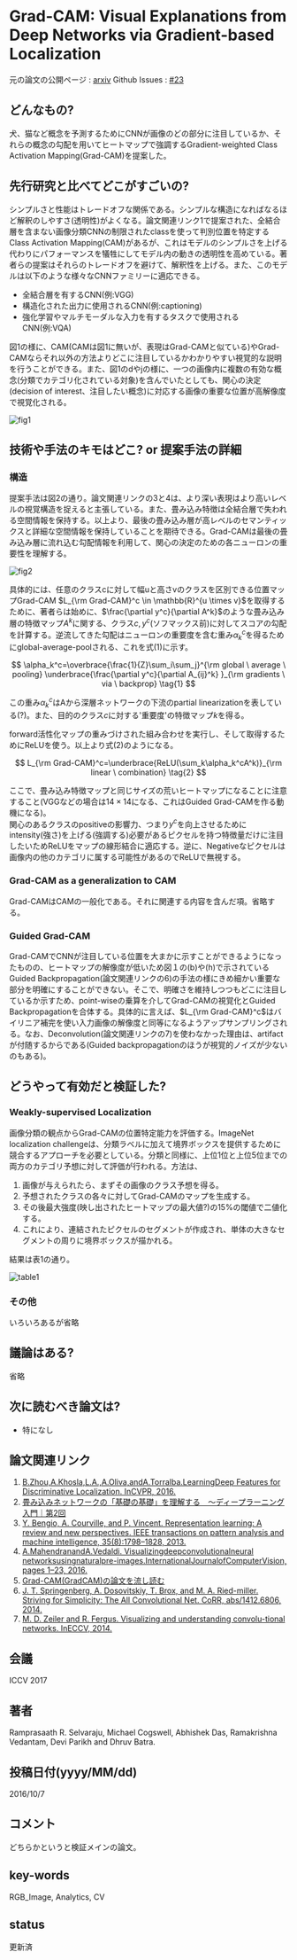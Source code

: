 # Grad-CAM: Visual Explanations from Deep Networks via Gradient-based Localization

元の論文の公開ページ : [arxiv](https://arxiv.org/abs/1610.02391)
Github Issues : [#23](https://github.com/Obarads/obarads.github.io/issues/23)

## どんなもの?
犬、猫など概念を予測するためにCNNが画像のどの部分に注目しているか、それらの概念の勾配を用いてヒートマップで強調するGradient-weighted Class Activation Mapping(Grad-CAM)を提案した。

## 先行研究と比べてどこがすごいの?
シンプルさと性能はトレードオフな関係である。シンプルな構造になればなるほど解釈のしやすさ(透明性)がよくなる。論文関連リンク1で提案された、全結合層を含まない画像分類CNNの制限されたclassを使って判別位置を特定するClass Activation Mapping(CAM)があるが、これはモデルのシンプルさを上げる代わりにパフォーマンスを犠牲にしてモデル内の動きの透明性を高めている。著者らの提案はそれらのトレードオフを避けて、解釈性を上げる。また、このモデルは以下のような様々なCNNファミリーに適応できる。

- 全結合層を有するCNN(例:VGG)
- 構造化された出力に使用されるCNN(例:captioning)
- 強化学習やマルチモーダルな入力を有するタスクで使用されるCNN(例:VQA)

図1の様に、CAM(CAMは図1に無いが、表現はGrad-CAMと似ている)やGrad-CAMならそれ以外の方法よりどこに注目しているかわかりやすい視覚的な説明を行うことができる。また、図1のdやjの様に、一つの画像内に複数の有効な概念(分類でカテゴリ化されている対象)を含んでいたとしても、関心の決定(decision of interest、注目したい概念)に対応する画像の重要な位置が高解像度で視覚化される。

![fig1](img/GVEfDNvGL/fig1.png)

## 技術や手法のキモはどこ? or 提案手法の詳細
### 構造
提案手法は図2の通り。論文関連リンクの3と4は、より深い表現はより高いレベルの視覚構造を捉えると主張している。また、畳み込み特徴は全結合層で失われる空間情報を保持する。以上より、最後の畳み込み層が高レベルのセマンティックスと詳細な空間情報を保持していることを期待できる。Grad-CAMは最後の畳み込み層に流れ込む勾配情報を利用して、関心の決定のための各ニューロンの重要性を理解する。

![fig2](img/GVEfDNvGL/fig2.png)

具体的には、任意のクラスcに対して幅uと高さvのクラスを区別できる位置マップGrad-CAM $L_{\rm Grad-CAM}^c \in \mathbb{R}^{u \times v}$を取得するために、著者らは始めに、$\frac{\partial y^c}{\partial A^k}$のような畳み込み層の特徴マップ$A^k$に関する、クラス$c, y^c$(ソフマックス前)に対してスコアの勾配を計算する。逆流してきた勾配はニューロンの重要度を含む重み$\alpha_k^c$を得るためにglobal-average-poolされる、これを式(1)に示す。

$$
\alpha_k^c=\overbrace{\frac{1}{Z}\sum_i\sum_j}^{\rm global \ average \ pooling} \underbrace{\frac{\partial y^c}{\partial A_{ij}^k} }_{\rm gradients \ via \ backprop} \tag{1}
$$

この重み$\alpha_k^c$はAから深層ネットワークの下流のpartial linearizationを表している(?)。また、目的のクラス$c$に対する'重要度'の特徴マップ$k$を得る。

forward活性化マップの重みづけされた組み合わせを実行し、そして取得するためにReLUを使う。以上より式(2)のようになる。

$$
L_{\rm Grad-CAM}^c=\underbrace{ReLU(\sum_k\alpha_k^cA^k)}_{\rm linear \ combination} \tag{2}
$$

ここで、畳み込み特徴マップと同じサイズの荒いヒートマップになることに注意すること(VGGなどの場合は$14\times 14$になる、これはGuided Grad-CAMを作る動機になる)。  
関心のあるクラスのpositiveの影響力、つまり$y^c$を向上させるためにintensity(強さ)を上げる(強調する)必要があるピクセルを持つ特徴量だけに注目したいためReLUをマップの線形結合に適応する。逆に、Negativeなピクセルは画像内の他のカテゴリに属する可能性があるのでReLUで無視する。

### Grad-CAM as a generalization to CAM
Grad-CAMはCAMの一般化である。それに関連する内容を含んだ項。省略する。

### Guided Grad-CAM
Grad-CAMでCNNが注目している位置を大まかに示すことができるようになったものの、ヒートマップの解像度が低いため図１の(b)や(h)で示されているGuided Backpropagation(論文関連リンクの6)の手法の様にきめ細かい重要な部分を明確にすることができない。そこで、明確さを維持しつつもどこに注目しているか示すため、point-wiseの乗算を介してGrad-CAMの視覚化とGuided Backpropagationを合体する。具体的に言えば、$L_{\rm Grad-CAM}^c$はバイリニア補完を使い入力画像の解像度と同等になるようアップサンプリングされる。なお、Deconvolution(論文関連リンクの7)を使わなかった理由は、artifactが付随するからである(Guided backpropagationのほうが視覚的ノイズが少ないのもある)。

## どうやって有効だと検証した?
### Weakly-supervised Localization
画像分類の観点からGrad-CAMの位置特定能力を評価する。ImageNet localization challengeは、分類ラベルに加えて境界ボックスを提供するために競合するアプローチを必要としている。分類と同様に、上位1位と上位5位までの両方のカテゴリ予想に対して評価が行われる。方法は、
1. 画像が与えられたら、まずその画像のクラス予想を得る。
2. 予想されたクラスの各々に対してGrad-CAMのマップを生成する。
3. その後最大強度(映し出されたヒートマップの最大値?)の15%の閾値で二値化する。
4. これにより、連結されたピクセルのセグメントが作成され、単体の大きなセグメントの周りに境界ボックスが描かれる。

結果は表1の通り。

![table1](img/GVEfDNvGL/table1.png)

### その他
いろいろあるが省略

## 議論はある?
省略

## 次に読むべき論文は?
- 特になし

## 論文関連リンク
1. [B.Zhou,A.Khosla,L.A.,A.Oliva,andA.Torralba.LearningDeep Features for Discriminative Localization. InCVPR, 2016.](https://arxiv.org/abs/1512.04150)
2. [畳み込みネットワークの「基礎の基礎」を理解する　～ディープラーニング入門｜第2回](https://www.imagazine.co.jp/%E7%95%B3%E3%81%BF%E8%BE%BC%E3%81%BF%E3%83%8D%E3%83%83%E3%83%88%E3%83%AF%E3%83%BC%E3%82%AF%E3%81%AE%E3%80%8C%E5%9F%BA%E7%A4%8E%E3%81%AE%E5%9F%BA%E7%A4%8E%E3%80%8D%E3%82%92%E7%90%86%E8%A7%A3%E3%81%99/)
3. [Y. Bengio, A. Courville, and P. Vincent. Representation learning: A review and new perspectives. IEEE transactions on pattern analysis and machine intelligence, 35(8):1798–1828, 2013.](https://ieeexplore.ieee.org/document/6472238)
4. [A.MahendranandA.Vedaldi. Visualizingdeepconvolutionalneural networksusingnaturalpre-images.InternationalJournalofComputerVision, pages 1–23, 2016.](https://dl.acm.org/citation.cfm?id=2995953)
5. [Grad-CAM(GradCAM)の論文を流し読む](https://urusulambda.wordpress.com/2018/01/13/grad-cam%E3%81%AE%E8%AB%96%E6%96%87%E3%82%92%E6%B5%81%E3%81%97%E8%AA%AD%E3%82%80/)
6. [J. T. Springenberg, A. Dosovitskiy, T. Brox, and M. A. Ried-miller. Striving for Simplicity: The All Convolutional Net. CoRR, abs/1412.6806, 2014.](https://arxiv.org/abs/1412.6806)
7. [M. D. Zeiler and R. Fergus. Visualizing and understanding convolu-tional networks. InECCV, 2014.](https://cs.nyu.edu/~fergus/papers/zeilerECCV2014.pdf)

## 会議
ICCV 2017

## 著者
Ramprasaath R. Selvaraju, Michael Cogswell, Abhishek Das, Ramakrishna Vedantam, Devi Parikh and Dhruv Batra.

## 投稿日付(yyyy/MM/dd)
2016/10/7

## コメント
どちらかというと検証メインの論文。

## key-words
RGB_Image, Analytics, CV

## status
更新済